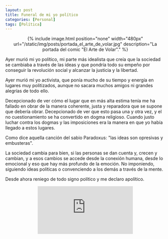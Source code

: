 ```yaml
---
layout: post
title: Funeral de mi yo político
categories: [Personal]
tags: [Política]
---
```


<center>
{% include image.html position="none" width="480px" url="/static/img/posts/portada_el_arte_de_volar.jpg" description="La portada del comic &quot;El Arte de Volar&quot;." %}
</center>

Ayer murió mi yo político, mi parte más idealista que creía que la sociedad se cambiaba a través de las ideas y que pondría todo su empeño por conseguir la revolución social y alcanzar la justicia y la libertad.

Ayer murió mi yo activista, que ponía mucho de su tiempo y energía en lugares muy politizados, aunque no sacara muchos amigos ni grandes alegrías de todo ello.

Decepcionado de ver cómo el lugar que en más alta estima tenía me ha fallado en obrar de la manera coherente, justa y reparadora que se supone que debería obrar. Decepcionado de ver que esto pasa una y otra vez, y el no cuestionamiento se ha convertido en dogma religioso. Cuando justo luchar contra los dogmas y las imposiciones era la manera en que yo había llegado a estos lugares.

Como dice aquella canción del sabio Paradoxus: "las ideas son opresivas y embusteras".

La sociedad cambia para bien, si las personas se dan cuenta y, crecen y cambian, y a esos cambios se accede desde la conexión humana, desde lo emocional y eso que hay más profundo de la emoción. No imponiendo, siguiendo ideas políticas o convenciendo a los demás a través de la mente.

Desde ahora reniego de todo signo político y me declaro apolítico.

<center>
<iframe max-width="560" max-height="315" src="https://www.youtube.com/embed/IDRhn1mtxDQ?si=DY7xqZuMD5JsY5vn" title="YouTube video player" frameborder="0" allow="accelerometer; autoplay; clipboard-write; encrypted-media; gyroscope; picture-in-picture; web-share" allowfullscreen></iframe>
</center>
